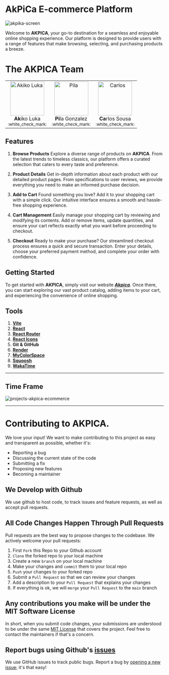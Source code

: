 # AkPiCa E-commerce Platform

![akpika-screen](https://github.com/Pilag6/akpica-ecommerce/assets/79191808/301cd65c-27c8-4102-95c7-35ec80deb5e1)

Welcome to **AKPICA**, your go-to destination for a seamless and enjoyable online shopping experience. Our platform is designed to provide users with a range of features that make browsing, selecting, and purchasing products a breeze.

# The AKPICA Team

<table>
  <tbody>
    <tr>
      <td align="center" valign="top">
        <a href="https://github.com/akiko-luka" target="_blank">
          <img width="108" src="https://avatars.githubusercontent.com/u/138122651?v=4" alt="Akiko Luka" />
        </a><br />
        <div><strong>Ak</strong>iko Luka</div>
        <sub>:white_check_mark:</sub>
      </td>
      <td align="center" valign="top">
        <a href="https://github.com/Pilag6" target="_blank">
          <img width="108" src="https://bit.ly/48B0Edr" alt="Pila" />
        </a><br />
        <div><strong>Pi</strong>la Gonzalez</div>
        <sub>:white_check_mark:</sub>
      </td>
      <td align="center" valign="top">
        <a href="https://github.com/Cmbs86" target="_blank">
          <img width="108" src="https://avatars.githubusercontent.com/u/138121655?v=44" alt="Carlos " />
        </a><br />
        <div><strong>Ca</strong>rlos Sousa</div>
        <sub>:white_check_mark:</sub>
      </td>
    </tr>
  </tbody>
</table>

## Features
1. **Browse Products**
Explore a diverse range of products on **AKPICA**. From the latest trends to timeless classics, our platform offers a curated selection that caters to every taste and preference.

2. **Product Details**
Get in-depth information about each product with our detailed product pages. From specifications to user reviews, we provide everything you need to make an informed purchase decision.

3. **Add to Cart**
Found something you love? Add it to your shopping cart with a simple click. Our intuitive interface ensures a smooth and hassle-free shopping experience.

4. **Cart Management**
Easily manage your shopping cart by reviewing and modifying its contents. Add or remove items, update quantities, and ensure your cart reflects exactly what you want before proceeding to checkout.

5. **Checkout**
Ready to make your purchase? Our streamlined checkout process ensures a quick and secure transaction. Enter your details, choose your preferred payment method, and complete your order with confidence.

## Getting Started
To get started with **AKPICA**, simply visit our website ***[Akpica](https://akpica.onrender.com/)***. Once there, you can start exploring our vast product catalog, adding items to your cart, and experiencing the convenience of online shopping.

## Tools

1. **[Vite](https://vitejs.dev/)**
2. **[React](https://react.dev/)**
3. **[React Router](https://reactrouter.com/en/main)**
4. **[React Icons](https://react-icons.github.io/react-icons/)**
5. **Git & GitHub**
6. **[Render](https://render.com/)**
7. **[MyColorSpace](https://mycolor.space/)**
8. **[Squoosh](https://squoosh.app/)**
9. **[WakaTime](https://wakatime.com/)**

---

## Time Frame

![projects-akpica-ecommerce](https://github.com/Pilag6/akpica-ecommerce/assets/79191808/58d1f54c-6850-4762-8436-2d02c4a59761)

---

# Contributing to AKPICA.
We love your input! We want to make contributing to this project as easy and transparent as possible, whether it's:

- Reporting a bug
- Discussing the current state of the code
- Submitting a fix
- Proposing new features
- Becoming a maintainer

## We Develop with Github
We use github to host code, to track issues and feature requests, as well as accept pull requests.

## All Code Changes Happen Through Pull Requests
Pull requests are the best way to propose changes to the codebase. We actively welcome your pull requests:

1. First `Fork` this Repo to your Github account 
2. `Clone` the forked repo to your local machine
3. Create a new `branch` on your local machine
4. Make your changes and `commit` them to your local repo
5. `Push` your changes to your forked repo
6. Submit a `Pull Request` so that we can review your changes
7. Add a description to your `Pull Request` that explains your changes
8. If everything is ok, we will `merge` your `Pull Request` to the `main` branch

## Any contributions you make will be under the MIT Software License
In short, when you submit code changes, your submissions are understood to be under the same [MIT License](http://choosealicense.com/licenses/mit/) that covers the project. Feel free to contact the maintainers if that's a concern.

## Report bugs using Github's [issues](https://github.com/Pilag6/akpica-ecommerce/issues)
We use GitHub issues to track public bugs. Report a bug by [opening a new issue](https://github.com/Pilag6/akpica-ecommerce/issues); it's that easy!
